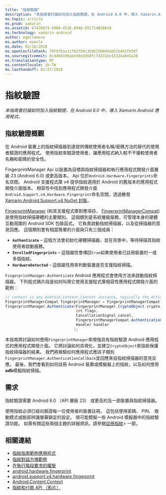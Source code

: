 ```yaml
---
title: "指紋驗證"
description: "本指南會討論如何加入指紋驗證，在 Android 6.0 中，導入 Xamarin.Android 應用程式。"
ms.topic: article
ms.prod: xamarin
ms.assetid: 6742D874-4988-4516-A946-D5C714B20A10
ms.technology: xamarin-android
author: mgmclemore
ms.author: mamcle
ms.date: 02/16/2018
ms.openlocfilehash: 79f5f81e11f62359c3b951500d4ab5cbd63fb507
ms.sourcegitcommit: 6cd40d190abe38edd50fc74331be15324a845a28
ms.translationtype: MT
ms.contentlocale: zh-TW
ms.lasthandoff: 02/27/2018
---
```

# <a name="fingerprint-authentication"></a>指紋驗證

_本指南會討論如何加入指紋驗證，在 Android 6.0 中，導入 Xamarin.Android 應用程式。_


## <a name="fingerprint-authentication-overview"></a>指紋驗證概觀

在 Android 裝置上的指紋掃描器到達提供傳統使用者名稱/密碼方法的替代的使用者驗證的應用程式。 使用指紋來驗證使用者，讓應用程式納入較不干擾較使用者名稱和密碼的安全性。

FingerprintManager Api 以裝置為目標與指紋掃描器和執行應用程式開發介面層級 23 (Android 6.0) 或更高版本。 Api 位於`Android.Hardware.Fingerprints`命名空間。 Android 支援程式庫 v4 提供指紋適用於 Android 的舊版本的應用程式開發介面版本。 相容性中找到應用程式開發介面`Android.Support.v4.Hardware.Fingerprint`命名空間，透過散發[Xamarin.Android.Support.v4 NuGet 封裝](https://www.nuget.org/packages/Xamarin.Android.Support.v4/)。

[FingerprintManager](http://developer.android.com/reference/android/hardware/fingerprint/FingerprintManager.html) (和其支援程式庫對應項目， [FingerprintManagerCompat](http://developer.android.com/reference/android/support/v4/hardware/fingerprint/FingerprintManagerCompat.html)) 是使用指紋掃描硬體的主要類別。 這個類別是系統層級服務，可管理本身的硬體互動周圍的 Android SDK 包裝函式。 它負責啟動指紋掃描器，以及從掃描器的意見回應。 這個類別會有相當簡單的介面與只有三個成員：

* **`Authenticate`** &ndash; 這個方法會初始化硬體掃描器，並在背景中，等待掃描其指紋使用者啟動服務。
* **`EnrolledFingerprints`** &ndash; 這個屬性會傳回`true`如果使用者已註冊裝置的一或多個指紋。
* **`HardwareDetected`** &ndash; 這個屬性用來判斷裝置是否支援指紋掃描。

`FingerprintManager.Authenticate` Android 應用程式會使用方法來啟動指紋掃描器。 下列程式碼片段是如何叫用它使用支援程式庫相容性應用程式開發介面的範例：

```csharp
// context is any Android.Content.Context instance, typically the Activity 
FingerprintManagerCompat fingerprintManager = FingerprintManagerCompat.From(context);
fingerprintManager.Authenticate(FingerprintManager.CryptoObject crypto,
                                int flags,
                                CancellationSignal cancel,
                                FingerprintManagerCompat.AuthenticationCallback callback,
                                Handler handler
                               );
```

本指南將討論如何使用`FingerprintManager`來增強具有指紋驗證 Android 應用程式的應用程式開發介面。 它將討論如何具現化，並建立`CryptoObject`來協助保護指紋掃描器的結果。 我們將檢驗如何應用程式應該子類別`FingerprintManager.AuthenticationCallback`並回應來自指紋掃描器的意見反應。 最後，我們會看到如何註冊 Android 裝置或模擬器上的指紋，以及如何使用**adb**模擬指紋掃描。

## <a name="requirements"></a>需求

指紋驗證需要 Android 6.0 （API 層級 23） 或更高的及一部裝置與指紋掃描器。 

使用指紋必須已經向驗證每一位使用者的裝置註冊。 這包括使用密碼、 PIN、 撥動模式或臉部辨識螢幕鎖定的設定。 很可能模擬一些 Android 模擬器中的指紋驗證功能。  如需有關這些兩個主題的詳細資訊，請參閱[註冊指紋](enrolling-fingerprint.md)> 一節。 






## <a name="related-links"></a>相關連結

- [指紋指南範例應用程式](https://developer.xamarin.com/samples/monodroid/FingerprintGuide/)
- [指紋對話方塊範例](https://developer.xamarin.com/samples/monodroid/android-m/FingerprintDialog/)
- [在執行階段要求的權限](http://developer.android.com/training/permissions/requesting.html)
- [android.hardware.fingerprint](http://developer.android.com/reference/android/hardware/fingerprint/package-summary.html)
- [android.support.v4.hardware.fingerprint](http://developer.android.com/reference/android/support/v4/hardware/fingerprint/package-summary.html)
- [Android.Content.Context](https://developer.xamarin.com/api/type/Android.Content.Context/)
- [指紋和付款 API （影片）](https://youtu.be/VOn7VrTRlA4)

